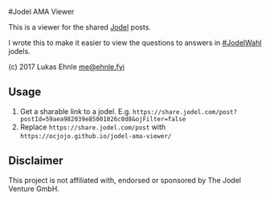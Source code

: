 #Jodel AMA Viewer

This is a viewer for the shared [Jodel](https://jodel.com/) posts.

I wrote this to make it easier to view the questions to answers in [#JodelWahl](https://jodel.com/wahl/) jodels.

(c) 2017 Lukas Ehnle <me@ehnle.fyi>

## Usage

1. Get a sharable link to a jodel. E.g. `https://share.jodel.com/post?postId=59aea982039e85001026c0d8&ojFilter=false`
2. Replace `https://share.jodel.com/post` with `https://ocjojo.github.io/jodel-ama-viewer/`


## Disclaimer

This project is not affiliated with, endorsed or sponsored by The Jodel Venture GmbH.

